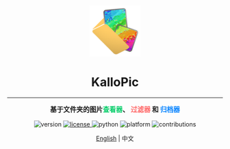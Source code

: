 <div align="center">
    <img src="../resources/logo/logo_256.png" alt="logo_256" style="height: 120px" />
	<h1>KalloPic</h1>
</div>

---

<p align="center" style="font-weight:bold; font-size:1.1em;">
    基于文件夹的图片<span style="color:#00CC66;">查看器</span>、
    <span style="color:#FF6666;">过滤器</span> 和
    <span style="color:#0080FF;">归档器</span>
</p>

<p align="center">
    <img src="https://img.shields.io/badge/version-v0.1.0-brightgreen" alt="version">
    <a href="https://opensource.org/licenses/MIT">
        <img src="https://img.shields.io/badge/license-MIT-blue" alt="license">
    </a>
    <img src="https://img.shields.io/badge/python-3.6+-yellow" alt="python">    
    <img src="https://img.shields.io/badge/platform-Windows%20%7C%20Linux-lightgrey" alt="platform">
    <img src="https://img.shields.io/badge/contributions-welcome-orange.svg" alt="contributions">
</p>

<p align="center">
    <a href="../README.md">English</a> | 中文
</p>
